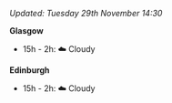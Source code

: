 *Updated: Tuesday 29th November 14:30*

**Glasgow**

* 15h - 2h: :cloud: Cloudy

**Edinburgh**

* 15h - 2h: :cloud: Cloudy
